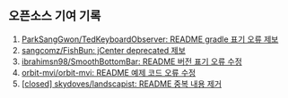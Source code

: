 ## 오픈소스 기여 기록

1. [ParkSangGwon/TedKeyboardObserver: README gradle 표기 오류 제보](https://github.com/ParkSangGwon/TedKeyboardObserver/issues/8)
2. [sangcomz/FishBun: jCenter deprecated 제보](https://github.com/sangcomz/FishBun/issues/244)
3. [ibrahimsn98/SmoothBottomBar: README 버전 표기 오류 수정](https://github.com/ibrahimsn98/SmoothBottomBar/pull/100)
4. [orbit-mvi/orbit-mvi: README 예제 코드 오류 수정](https://github.com/orbit-mvi/orbit-mvi/pull/112)
5. [[closed] skydoves/landscapist: README 중복 내용 제거](https://github.com/skydoves/Landscapist/pull/61)
